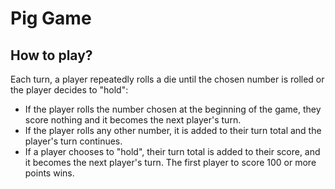 # Pig Game
## How to play?
Each turn, a player repeatedly rolls a die until the chosen number is rolled or the player decides to "hold":
- If the player rolls the number chosen at the beginning of the game, they score nothing and it becomes the next player's turn.
- If the player rolls any other number, it is added to their turn total and the player's turn continues.
- If a player chooses to "hold", their turn total is added to their score, and it becomes the next player's turn.
The first player to score 100 or more points wins.
